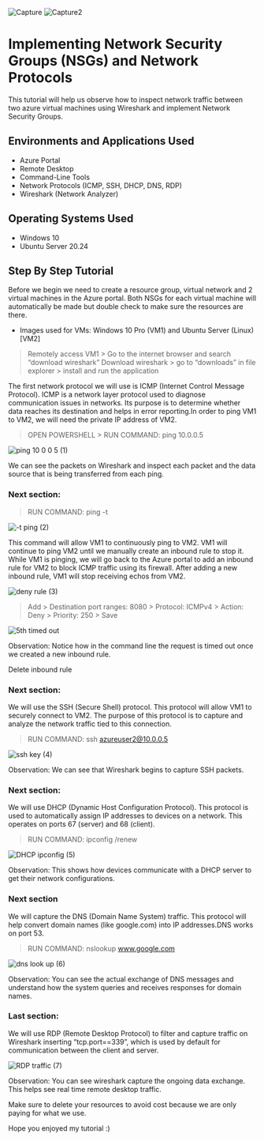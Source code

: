 ![Capture](https://github.com/user-attachments/assets/aa17d401-2f23-4636-868f-ddc693c6ff98)
![Capture2](https://github.com/user-attachments/assets/9ffb0115-4044-4770-a38a-1d5ba4bfecdd)

# Implementing Network Security Groups (NSGs) and Network Protocols

This tutorial will help us observe how to inspect network traffic between two azure virtual machines using Wireshark and implement Network Security Groups. 

## Environments and Applications Used

* Azure Portal
* Remote Desktop
* Command-Line Tools
* Network Protocols (ICMP, SSH, DHCP, DNS, RDP)
* Wireshark (Network Analyzer)

## Operating Systems Used

* Windows 10
* Ubuntu Server 20.24

## Step By Step Tutorial   

Before we begin we need to create a resource group, virtual network and 2 virtual machines in the Azure portal. Both NSGs for each virtual machine will automatically be made but double check to make sure the resources are there.

- Images used for VMs: Windows 10 Pro (VM1) and Ubuntu Server (Linux) [VM2]

> Remotely access VM1 > Go to the internet browser and search “download wireshark”
> Download wireshark > go to “downloads” in file explorer > install and run the application

The first network protocol we will use is ICMP (Internet Control Message Protocol). ICMP is a network layer protocol used to diagnose communication issues in networks. Its purpose is to determine whether data reaches its destination and helps in error reporting.In order to ping VM1 to VM2, we will need the private IP address of VM2.

> OPEN POWERSHELL >
> RUN COMMAND: ping 10.0.0.5

![ping 10 0 0 5 (1)](https://github.com/user-attachments/assets/c935132d-3dde-4a89-9547-70324b88fe01)

We can see the packets on Wireshark and inspect each packet and the data source that is being transferred from each ping. 

### Next section:

> RUN COMMAND: ping -t

![-t ping (2)](https://github.com/user-attachments/assets/650fd7c1-e2e6-4a42-80e3-b665315cf229)

This command will allow VM1 to continuously ping to VM2. VM1 will continue to ping VM2 until we manually create an inbound rule to stop it. While VM1 is pinging, we will go back to the Azure portal to add an inbound rule for VM2 to block ICMP traffic using its firewall. After adding a new inbound rule, VM1 will stop receiving echos from VM2. 

![deny rule (3)](https://github.com/user-attachments/assets/b5c553f6-9062-4000-b577-a33f59825980)

> Add > Destination port ranges: 8080 > Protocol: ICMPv4 > Action: Deny > Priority: 250 > Save

![5th timed out](https://github.com/user-attachments/assets/ac2c7d85-fc17-4a53-a077-c6a00edef3f7)

Observation: Notice how in the command line the request is timed out once we created a new inbound rule. 

Delete inbound rule

### Next section: 

We will use the SSH (Secure Shell) protocol. This protocol will allow VM1 to securely connect to VM2. The purpose of this protocol is to capture and analyze the network traffic tied to this connection. 

> RUN COMMAND: ssh azureuser2@10.0.0.5

![ssh key (4)](https://github.com/user-attachments/assets/37915fa9-c034-4848-be71-d25ea86706dc)


Observation: We can see that Wireshark begins to capture SSH packets.

### Next section:

We will use DHCP (Dynamic Host Configuration Protocol). This protocol is used to automatically assign IP addresses to devices on a network. This operates on ports 67 (server) and 68 (client).

> RUN COMMAND: ipconfig /renew

![DHCP ipconfig (5)](https://github.com/user-attachments/assets/b85e4f22-7828-42e3-b848-b46a7db502ca)

Observation: This shows how devices communicate with a DHCP server to get their network configurations.

### Next section

We will capture the DNS (Domain Name System) traffic. This protocol will help convert domain names (like google.com) into IP addresses.DNS works on port 53.

> RUN COMMAND: nslookup www.google.com

![dns look up (6)](https://github.com/user-attachments/assets/e746b331-b52c-4d8c-bc15-f49f0317de43)

Observation: You can see the actual exchange of DNS messages and understand how the system queries and receives responses for domain names.

### Last section:

We will use RDP (Remote Desktop Protocol) to filter and capture traffic on Wireshark inserting “tcp.port==339”, which is used by default for communication between the client and server.

![RDP traffic (7)](https://github.com/user-attachments/assets/398cd34e-9b94-436c-afe7-81e68c57aff1)

Observation: You can see wireshark capture the ongoing data exchange. This helps see real time remote desktop traffic.


Make sure to delete your resources to avoid cost because we are only paying for what we use.

Hope you enjoyed my tutorial :)
